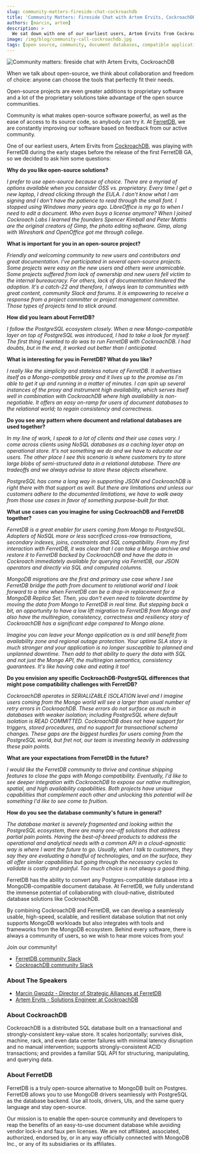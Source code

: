 ```yaml
---
slug: community-matters-fireside-chat-cockroachdb
title: 'Community Matters: Fireside Chat with Artem Ervits, CockroachDB'
authors: [marcin, artem]
description: >
  We sat down with one of our earliest users, Artem Ervits from CockroachDB to discuss about open source, the database community, and what he thinks of FerretDB.
image: /img/blog/community-call-cockroachdb.jpg
tags: [open source, community, document databases, compatible applications]
---
```


![Community matters: fireside chat with Artem Ervits, CockroachDB](/img/blog/community-call-cockroachdb.jpg)

When we talk about open-source, we think about collaboration and freedom of choice: anyone can choose the tools that perfectly fit their needs.

<!--truncate-->

Open-source projects are even greater additions to proprietary software and a lot of the proprietary solutions take advantage of the open source communities.

Community is what makes open-source software powerful, as well as the ease of access to its source code, so anybody can try it.
At [FerretDB](https://www.ferretdb.io/), we are constantly improving our software based on feedback from our active community.

One of our earliest users, Artem Ervits from [CockroachDB](https://www.cockroachlabs.com/), was playing with FerretDB during the early stages before the release of the first FerretDB GA, so we decided to ask him some questions:

**Why do you like open-source solutions?**

_I prefer to use open-source because of choice. There are a myriad of options available when you consider OSS vs. proprietary. Every time I get a new laptop, I dread clicking through the EULA. I don't know what I am signing and I don't have the patience to read through the small font. I stopped using Windows many years ago. LibreOffice is my go to when I need to edit a document. Who even buys a license anymore? When I joined Cockroach Labs I learned the founders Spencer Kimball and Peter Mattis are the original creators of Gimp, the photo editing software. Gimp, along with Wireshark and OpenOffice got me through college._

**What is important for you in an open-source project?**

_Friendly and welcoming community to new users and contributors and great documentation. I've participated in several open-source projects. Some projects were easy on the new users and others were unamicable. Some projects suffered from lack of ownership and new users fell victim to the internal bureaucracy. For others, lack of documentation hindered the adoption. It's a catch-22 and therefore, I always lean to communities with great content, community Slack and forums. It is empowering to receive a response from a project committer or project management committee. Those types of projects tend to stick around._

**How did you learn about FerretDB?**

_I follow the PostgreSQL ecosystem closely. When a new Mongo-compatible layer on top of PostgreSQL was introduced, I had to take a look for myself. The first thing I wanted to do was to run FerretDB with CockroachDB. I had doubts, but in the end, it worked out better than I anticipated._

**What is interesting for you in FerretDB? What do you like?**

_I really like the simplicity and stateless nature of FerretDB. It advertises itself as a Mongo-compatible proxy and it lives up to the promise as I'm able to get it up and running in a matter of minutes. I can spin up several instances of the proxy and instrument high availability, which serves itself well in combination with CockroachDB where high availability is non-negotiable. It offers an easy on-ramp for users of document databases to the relational world; to regain consistency and correctness._

**Do you see any pattern where document and relational databases are used together?**

_In my line of work, I speak to a lot of clients and their use cases vary. I come across clients using NoSQL databases as a caching layer atop an operational store. It's not something we do and we have to educate our users. The other place I see this scenario is where customers try to store large blobs of semi-structured data in a relational database. There are tradeoffs and we always advise to store these objects elsewhere._

_PostgreSQL has come a long way in supporting JSON and CockroachDB is right there with that support as well. But there are limitations and unless our customers adhere to the documented limitations, we have to walk away from those use cases in favor of something purpose-built for that._

**What use cases can you imagine for using CockroachDB and FerretDB together?**

_FerretDB is a great enabler for users coming from Mongo to PostgreSQL. Adopters of NoSQL more or less sacrificed cross-row transactions, secondary indexes, joins, constraints and SQL compatibility. From my first interaction with FerretDB, it was clear that I can take a Mongo archive and restore it to FerretDB backed by CockroachDB and have the data in Cockroach immediately available for querying via FerretDB, our JSON operators and directly via SQL and computed columns._

_MongoDB migrations are the first and primary use case where I see FerretDB bridge the path from document to relational world and I look forward to a time when FerretDB can be a drop-in replacement for a MongoDB Replica Set. Then, you don't even need to tolerate downtime by moving the data from Mongo to FerretDB in real time. But stepping back a bit, an opportunity to have a low lift migration to FerretDB from Mongo and also have the multiregion, consistency, correctness and resiliency story of CockroachDB has a significant edge compared to Mongo alone._

_Imagine you can leave your Mongo application as is and still benefit from availability zone and regional outage protection. Your uptime SLA story is much stronger and your application is no longer susceptible to planned and unplanned downtime. Then add to that ability to query the data with SQL and not just the Mongo API, the multiregion semantics, consistency guarantees. It's like having cake and eating it too!_

**Do you envision any specific CockroachDB-PostgreSQL differences that might pose compatibility challenges with FerretDB?**

_CockroachDB operates in SERIALIZABLE ISOLATION level and I imagine users coming from the Mongo world will see a larger than usual number of retry errors in CockroachDB. These errors do not surface as much in databases with weaker isolation; including PostgreSQL where default isolation is READ COMMITTED. CockroachDB does not have support for triggers, stored procedures, and no support for transactional schema changes. These gaps are the biggest hurdles for users coming from the PostgreSQL world, but fret not, our team is investing heavily in addressing these pain points._

**What are your expectations from FerretDB in the future?**

_I would like the FerretDB community to thrive and continue shipping features to close the gaps with Mongo compatibility. Eventually, I'd like to see deeper integration with CockroachDB to expose our native multiregion, spatial, and high availability capabilities. Both projects have unique capabilities that complement each other and unlocking this potential will be something I'd like to see come to fruition._

**How do you see the database community's future in general?**

_The database market is severely fragmented and looking within the PostgreSQL ecosystem, there are many one-off solutions that address partial pain points. Having the best-of-breed products to address the operational and analytical needs with a common API in a cloud-agnostic way is where I want the future to go. Usually, when I talk to customers, they say they are evaluating a handful of technologies, and on the surface, they all offer similar capabilities but going through the necessary cycles to validate is costly and painful. Too much choice is not always a good thing._

FerretDB has the ability to convert any Postgres-compatible database into a MongoDB-compatible document database.
At FerretDB, we fully understand the immense potential of collaborating with cloud-native, distributed database solutions like CockroachDB.

By combining CockroachDB and FerretDB, we can develop a seamlessly usable, high-speed, scalable, and resilient database solution that not only supports MongoDB workloads but also integrates with tools and frameworks from the MongoDB ecosystem.
Behind every software, there is always a community of users, so we wish to hear more voices from you!

Join our community!

- [FerretDB community Slack](https://docs.ferretdb.io/#community)
- [CockroachDB community Slack](https://www.cockroachlabs.com/join-community/)

### About The Speakers

- [Marcin Gwozdz - Director of Strategic Alliances at FerretDB](https://www.linkedin.com/in/marcin-gwóźdź-277abaa9)
- [Artem Ervits - Solutions Engineer at CockroachDB](https://www.linkedin.com/in/artemervits)

### About CockroachDB

CockroachDB is a distributed SQL database built on a transactional and strongly-consistent key-value store.
It scales horizontally; survives disk, machine, rack, and even data center failures with minimal latency disruption and no manual intervention; supports strongly-consistent ACID transactions; and provides a familiar SQL API for structuring, manipulating, and querying data.

### About FerretDB

FerretDB is a truly open-source alternative to MongoDB built on Postgres.
FerretDB allows you to use MongoDB drivers seamlessly with PostgreSQL as the database backend.
Use all tools, drivers, UIs, and the same query language and stay open-source.

Our mission is to enable the open-source community and developers to reap the benefits of an easy-to-use document database while avoiding vendor lock-in and faux pen licenses.
We are not affiliated, associated, authorized, endorsed by, or in any way officially connected with MongoDB Inc., or any of its subsidiaries or its affiliates.
